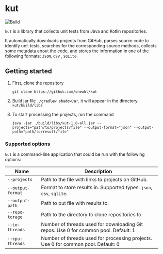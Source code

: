 # kut

[![Build](https://github.com/onewhl/kut/actions/workflows/gradle-build.yml/badge.svg?branch=main)](https://github.com/onewhl/kut/actions/workflows/gradle-build.yml)

```kut``` is a library that collects unit tests from Java and Kotlin repositories.

It automatically downloads projects from GitHub, parses source code to identify unit tests, searches for the
corresponding source methods, collects some metadata about the code, and stores the information in one of the following
formats: ```JSON```, ```CSV```
, ```SQLite```.

## Getting started

1. First, clone the repository

   ```git clone https://github.com/onewhl/kut```


2. Build jar file ```./gradlew shadowJar```, it will appear in the directory ```kut/build/libs```


3. To start processing the projects, run the command

   ```java -jar ./build/libs/kut-1.0-all.jar --projects="path/to/projects/file" --output-format="json" --output-path="path/to/result/file"```

### Supported options

```kut``` is a command-line application that could be run with the following options:

| Name                  | Description                                                                         | 
|-----------------------|-------------------------------------------------------------------------------------|
| ```--projects```      | Path to the file with links to projects on GitHub.                                  |
| ```--output-format``` | Format to store results in. Supported types: ```json```, ```csv```, ```sqlite```.   |
| ```--output-path```   | Path to put file with results to.                                                   |
| ```--repo-torage```   | Path to the directory to clone repositories to.                                     |
| ```--io-threads```    | Number of threads used for downloading Git repos. Use 0 for common pool. Default: 1 |
| ```--cpu-threads```   | Number of threads used for processing projects. Use 0 for common pool. Default: 0   |
